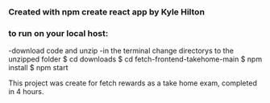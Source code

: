 ### Created with npm create react app by Kyle Hilton

### to run on your local host:
-download code and unzip
-in the terminal change directorys to the unzipped folder 
$ cd downloads
$ cd fetch-frontend-takehome-main
$ npm install 
$ npm start


This project was create for fetch rewards as a take home exam, completed in 4 hours. 
